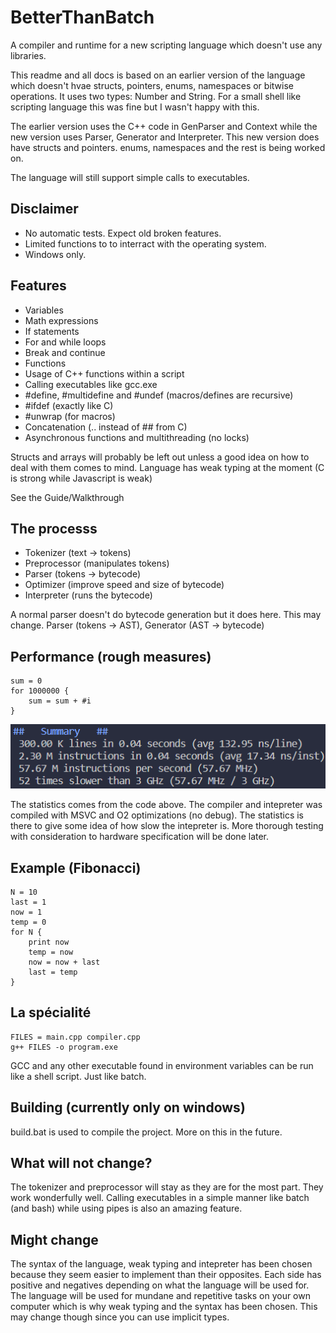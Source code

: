 # BetterThanBatch
A compiler and runtime for a new scripting language which
doesn't use any libraries.

This readme and all docs is based on an earlier version of the language
which doesn't hvae structs, pointers, enums, namespaces or bitwise operations.
It uses two types: Number and String.
For a small shell like scripting language this was fine but I wasn't happy with this.

The earlier version uses the C++ code in GenParser and Context while the new version uses
Parser, Generator and Interpreter. This new version does have structs and pointers.
enums, namespaces and the rest is being worked on.

The language will still support simple calls to executables.

## Disclaimer
- No automatic tests. Expect old broken features.
- Limited functions to to interract with the operating system.
- Windows only.

## Features
- Variables
- Math expressions
- If statements
- For and while loops
- Break and continue
- Functions
- Usage of C++ functions within a script
- Calling executables like gcc.exe
- #define, #multidefine and #undef (macros/defines are recursive)
- #ifdef (exactly like C)
- #unwrap (for macros)
- Concatenation (.. instead of ## from C)
- Asynchronous functions and multithreading (no locks)

Structs and arrays will probably be left out unless a good idea on how
to deal with them comes to mind.
Language has weak typing at the moment (C is strong while Javascript is weak)

See the Guide/Walkthrough [](docs/guide.md)

## The processs
- Tokenizer     (text -> tokens)
- Preprocessor  (manipulates tokens)
- Parser        (tokens -> bytecode)
- Optimizer     (improve speed and size of bytecode)
- Interpreter   (runs the bytecode)

A normal parser doesn't do bytecode generation but it does here.
This may change. Parser (tokens -> AST), Generator (AST -> bytecode)

## Performance (rough measures)
```
sum = 0
for 1000000 {
    sum = sum + #i
}
```
![](docs/img/perf-23-04-08.png)

The statistics comes from the code above.
The compiler and intepreter was compiled with MSVC
and O2 optimizations (no debug). The statistics
is there to give some idea of how slow the intepreter
is. More thorough testing with consideration to hardware
specification will be done later.

## Example (Fibonacci)
```
N = 10
last = 1
now = 1
temp = 0
for N {
    print now
    temp = now
    now = now + last
    last = temp
}
```

## La spécialité
```
FILES = main.cpp compiler.cpp
g++ FILES -o program.exe
```
GCC and any other executable found in environment variables
can be run like a shell script. Just like batch.

## Building (currently only on windows)
build.bat is used to compile the project.
More on this in the future.

## What will not change?
The tokenizer and preprocessor will stay as they are for the most part.
They work wonderfully well.
Calling executables in a simple manner like batch (and bash) while
using pipes is also an amazing feature.

## Might change
The syntax of the language, weak typing and intepreter has been
chosen because they seem easier to implement than their opposites.
Each side has positive and negatives depending on what the
language will be used for. The language will be used
for mundane and repetitive tasks on your own computer which
is why weak typing and the syntax has been chosen. This may change
though since you can use implicit types.